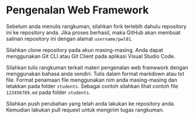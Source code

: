 # Pengenalan Web Framework

Sebelum anda menulis rangkuman, silahkan fork terlebih dahulu repository ini ke
repository anda. Jika proses berhasil, maka GitHub akan membuat salinan
repository ini dengan alamat `username/pwl01`.

Silahkan clone repository pada akun masing-masing. Anda dapat menggunakan Git
CLI atau Git Client pada aplikasi Visual Studio Code.

Silahkan tulis rangkuman terkait materi pengenalan web framework dengan
menggunakan bahasa anda sendiri. Tulis dalam format markdown atau txt file.
Format penamaan file menggunakan nim anda masing-masing dan letakkan pada
folder `students`. Sebagai contoh silahkan lihat contoh file `123456789.md`
pada folder `students`.

Silahkan push perubahan yang telah anda lakukan ke repository anda. Kemudian
lakukan pull request untuk mengirim tugas rangkuman.
